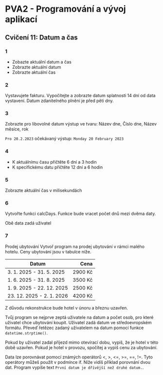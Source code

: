# PVA2 - Programování a vývoj aplikací
## Cvičení 11: Datum a čas

### 1 

* Zobazte aktuální datum a čas
* Zobrazte aktuální datum
* Zobrazte aktuální čas

### 2
Vystavujete fakturu. Vypočítejte a zobrazte datum splatnosti 14 dní od data vystavení. Datum zdanitelného plnění je před pěti dny.


### 3
Zobrazte pro libovolné datum výstup ve tvaru:
Název dne, Číslo dne, Název měsíce, rok

`Pro 20.2.2023` očekávaný výstup: `Monday 20 February 2023`

### 4
* K aktuálnímu času přičtěte 6 dní a 3 hodin
* K specifickému datu přičtěte 12 dní a 6 hodin

### 5
Zobrazte aktuální čas v milisekundách

### 6
Vytvořte funkci calcDays. Funkce bude vracet počet dnů mezi dvěma daty. 

Obě data zadá uživatel

### 7
Prodej ubytování
Vytvoř program na prodej ubytování v rámci malého hotelu. Ceny ubytování jsou v tabulce níže.

| Datum | Cena |
| ------------- |-------------:| 
| 3. 1. 2025 - 31. 5. 2025 | 2900 Kč | 
| 1. 6. 2025 - 31. 8. 2025 | 3500 Kč | 
| 1. 9. 2025 - 22. 12. 2025 | 2500 Kč |
| 23. 12. 2025 - 2. 1. 2026 | 4200 Kč |

Z důvodu rekonstrukce bude hotel v únoru a březnu uzavřen.

Tvůj program se nejprve zeptá uživatele na datum a počet osob, pro které uživatel chce ubytování koupit. Uživatel zadá datum ve středoevropském formátu. Převeď řetězec zadaný uživatelem na datum pomocí funkce `datetime.strptime()`.

Pokud by uživatel zadal příjezd mimo otevírací dobu, vypiš, že je hotel v této době uzavřen. Pokud je hotel v provozu, spočítej a vypiš cenu za ubytování.

Data lze porovnávat pomocí známých operátorů <, >, <=, >=, ==, !=. Tyto operátory můžeš použít v podmínce if. Níže vidíš příklad porovnání dvou dat. Program vypíše text `První datum je dřívější než druhé datum.`.
